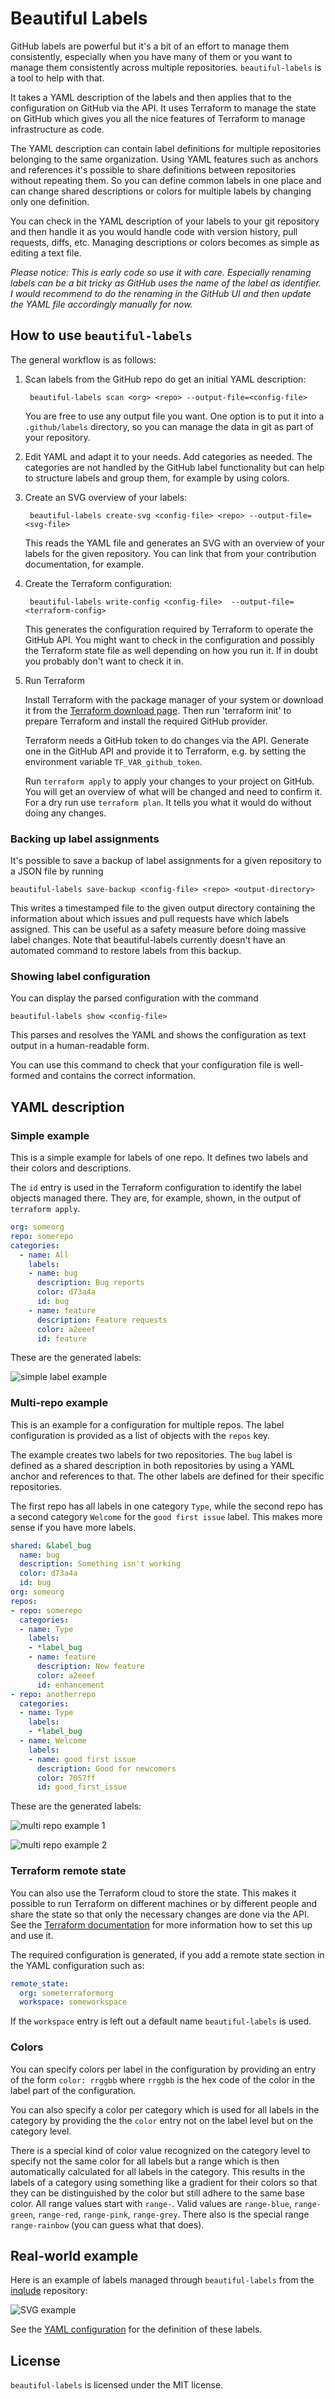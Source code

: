 # Beautiful Labels

GitHub labels are powerful but it's a bit of an effort to manage them consistently, especially when you have many of them or you want to manage them consistently across multiple repositories. `beautiful-labels` is a tool to help with that.

It takes a YAML description of the labels and then applies that to the configuration on GitHub via the API. It uses Terraform to manage the state on GitHub which gives you all the nice features of Terraform to manage infrastructure as code.

The YAML description can contain label definitions for multiple repositories belonging to the same organization. Using YAML features such as anchors and references it's possible to share definitions between repositories without repeating them. So you can define common labels in one place and can change shared descriptions or colors for multiple labels by changing only one definition.

You can check in the YAML description of your labels to your git repository and then handle it as you would handle code with version history, pull requests, diffs, etc. Managing descriptions or colors becomes as simple as editing a text file.

*Please notice: This is early code so use it with care. Especially renaming labels can be a bit tricky as GitHub uses the name of the label as identifier. I would recommend to do the renaming in the GitHub UI and then update the YAML file accordingly manually for now.*


## How to use `beautiful-labels`

The general workflow is as follows:

1) Scan labels from the GitHub repo do get an initial YAML description:

        beautiful-labels scan <org> <repo> --output-file=<config-file>

   You are free to use any output file you want. One option is to put it into a `.github/labels` directory, so you can manage the data in git as part of your repository.

2) Edit YAML and adapt it to your needs. Add categories as needed. The categories are not handled by the GitHub label functionality but can help to structure labels and group them, for example by using colors.

3) Create an SVG overview of your labels:

        beautiful-labels create-svg <config-file> <repo> --output-file=<svg-file>

   This reads the YAML file and generates an SVG with an overview of your labels for the given repository. You can link that from your contribution documentation, for example.

4) Create the Terraform configuration:

        beautiful-labels write-config <config-file>  --output-file=<terraform-config>

   This generates the configuration required by Terraform to operate the GitHub API. You might want to check in the configuration and possibly the Terraform state file as well depending on how you run it. If in doubt you probably don't want to check it in.

5) Run Terraform

   Install Terraform with the package manager of your system or download it from the [Terraform download page](https://www.terraform.io/downloads.html). Then run 'terraform init' to prepare Terraform and install the required GitHub provider.

   Terraform needs a GitHub token to do changes via the API. Generate one in the GitHub API and provide it to Terraform, e.g. by setting the environment variable `TF_VAR_github_token`.

   Run `terraform apply` to apply your changes to your project on GitHub. You will get an overview of what will be changed and need to confirm it. For a dry run use `terraform plan`. It tells you what it would do without doing any changes.

### Backing up label assignments

It's possible to save a backup of label assignments for a given repository to a JSON file by running

    beautiful-labels save-backup <config-file> <repo> <output-directory>

This writes a timestamped file to the given output directory containing the information about which issues and pull requests have which labels assigned. This can be useful as a safety measure before doing massive label changes. Note that beautiful-labels currently doesn't have an automated command to restore labels from this backup.

### Showing label configuration

You can display the parsed configuration with the command

    beautiful-labels show <config-file>

This parses and resolves the YAML and shows the configuration as text output in a human-readable form.

You can use this command to check that your configuration file is well-formed and contains the correct information.


## YAML description

### Simple example

This is a simple example for labels of one repo. It defines two labels and their colors and descriptions.

The `id` entry is used in the Terraform configuration to identify the label objects managed there. They are, for example, shown, in the output of `terraform apply`.

```yaml
org: someorg
repo: somerepo
categories:
  - name: All
    labels:
    - name: bug
      description: Bug reports
      color: d73a4a
      id: bug
    - name: feature
      description: Feature requests
      color: a2eeef
      id: feature
```

These are the generated labels:

![simple label example](test_data/docs/simple.svg)

### Multi-repo example

This is an example for a configuration for multiple repos. The label configuration is provided as a list of objects with the `repos` key.

The example creates two labels for two repositories. The `bug` label is defined as a shared description in both repositories by using a YAML anchor and references to that. The other labels are defined for their specific repositories.

The first repo has all labels in one category `Type`, while the second repo has a second category `Welcome` for the `good first issue` label. This makes more sense if you have more labels.

```yaml
shared: &label_bug
  name: bug
  description: Something isn't working
  color: d73a4a
  id: bug
org: someorg
repos:
- repo: somerepo
  categories:
  - name: Type
    labels:
    - *label_bug
    - name: feature
      description: New feature
      color: a2eeef
      id: enhancement
- repo: anotherrepo
  categories:
  - name: Type
    labels:
    - *label_bug
  - name: Welcome
    labels:
    - name: good first issue
      description: Good for newcomers
      color: 7057ff
      id: good_first_issue
```

These are the generated labels:

![multi repo example 1](test_data/docs/multi-somerepo.svg)

![multi repo example 2](test_data/docs/multi-anotherrepo.svg)

### Terraform remote state

You can also use the Terraform cloud to store the state. This makes it possible to run Terraform on different machines or by different people and share the state so that only the necessary changes are done via the API. See the [Terraform documentation](https://www.terraform.io/docs/enterprise/free/index.html) for more information how to set this up and use it.

The required configuration is generated, if you add a remote state section in the YAML configuration such as:

```yaml
remote_state:
  org: someterraformorg
  workspace: someworkspace
```

If the `workspace` entry is left out a default name `beautiful-labels` is used.

### Colors

You can specify colors per label in the configuration by providing an entry of the form `color: rrggbb` where `rrggbb` is the hex code of the color in the label part of the configuration.

You can also specify a color per category which is used for all labels in the category by providing the the `color` entry not on the label level but on the category level.

There is a special kind of color value recognized on the category level to specify not the same color for all labels but a range which is then automatically calculated for all labels in the category. This results in the labels of a category using something like a gradient for their colors so that they can be distinguished by the color but still adhere to the same base color. All range values start with `range-`. Valid values are `range-blue`, `range-green`, `range-red`, `range-pink`, `range-grey`. There also is the special range `range-rainbow` (you can guess what that does).


## Real-world example

Here is an example of labels managed through `beautiful-labels` from the [inqlude](https://github.com/cornelius/inqlude) repository:

![SVG example](example.svg)

See the [YAML configuration](https://github.com/cornelius/inqlude/blob/master/.github/labels/cornelius-inqlude-labels.yaml) for the definition of these labels.


## License

`beautiful-labels` is licensed under the MIT license.
